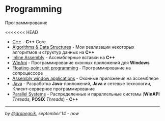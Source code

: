 # Programming
Программирование

<<<<<<< HEAD
* [C++](http://drapegnik.github.io/bsu/programming/c++) - **C++** Core
* [Algorithms & Data Structures](http://drapegnik.github.io/bsu/programming/algorithms-data-structures) - Мои реализации некоторых алгоритмов и структур данных на **C++**
* [Inline Assembly](http://drapegnik.github.io/bsu/programming/inline-assembly) - Ассемблерные вставки на **C++**
* [WinApi](http://drapegnik.github.io/bsu/programming/winapi) - Программирование оконных приложений для **Windows**
* [Floating-point unit programming](http://drapegnik.github.io/bsu/programming/fpu) - Программирование на сопроцессоре
* [Assembly window applications](http://drapegnik.github.io/bsu/programming//radasm) - Оконные приложения на ассемблере
* [Java](http://drapegnik.github.io/bsu/programming/java) - Разработка **Java**-приложений, **Java** и сетевые технологии, Клиент-серверное программирование
* [Parallel Systems](http://drapegnik.github.io/bsu/programming/parallel-systems) - Распределенные и параллельные системы (**WinAPI** *Threads*, **POSIX** *Threads*) - **C++**

***

*by [@drapegnik](https://github.com/Drapegnik), september'14 - now*